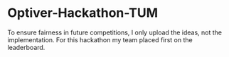 # Optiver-Hackathon-TUM
To ensure fairness in future competitions, I only upload the ideas, not the implementation. For this hackathon my team placed first on the leaderboard.
